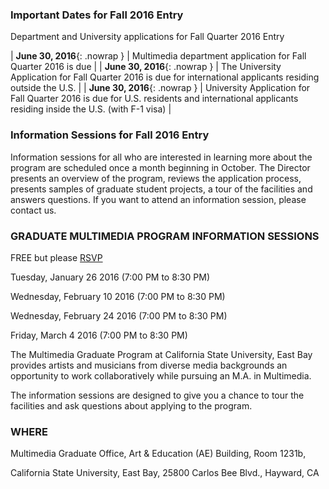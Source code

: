 ### Important Dates for Fall 2016 Entry

Department and University applications for Fall Quarter 2016 Entry

| **June 30, 2016**{: .nowrap } | Multimedia department application for Fall Quarter 2016 is due |
| **June 30, 2016**{: .nowrap } | The University Application for Fall Quarter 2016 is due for international applicants residing outside the U.S. |
| **June 30, 2016**{: .nowrap } | University Application for Fall Quarter 2016 is due for U.S. residents and international applicants residing inside the U.S. (with F-1 visa) |

### Information Sessions for Fall 2016 Entry

Information sessions for all who are interested in learning more about the program are scheduled once a month beginning in October. The Director presents an overview of the program, reviews the application process, presents samples of graduate student projects, a tour of the facilities and answers questions. If you want to attend an information session, please contact us.

### GRADUATE MULTIMEDIA PROGRAM INFORMATION SESSIONS
FREE but please [RSVP](http://bit.ly/1RqkBdF)

Tuesday, January 26 2016 (7:00 PM to 8:30 PM) 

Wednesday, February 10 2016 (7:00 PM to 8:30 PM) 

Wednesday, February 24 2016 (7:00 PM to 8:30 PM) 

Friday, March 4 2016 (7:00 PM to 8:30 PM)


The Multimedia Graduate Program at California State University, East Bay provides artists and musicians from diverse media backgrounds an opportunity to work collaboratively while pursuing an M.A. in Multimedia.


The information sessions are designed to give you a chance to tour the facilities and ask questions about applying to the program.

### WHERE
Multimedia Graduate Office, Art & Education (AE) Building, Room 1231b, 

California State University, East Bay, 25800 Carlos Bee Blvd., Hayward, CA
